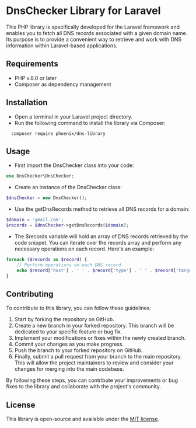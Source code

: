 # DnsChecker Library for Laravel
This PHP library is specifically developed for the Laravel framework and enables you to fetch all DNS records associated with a given domain name. Its purpose is to provide a convenient way to retrieve and work with DNS information within Laravel-based applications.

## Requirements
- PHP v.8.0 or later
- Composer as dependency management

## Installation
- Open a terminal in your Laravel project directory.
- Run the following command to install the library via Composer:

```
  composer require phoenix/dns-library
```

## Usage
- First import the DnsChecker class into your code:

```php
use DnsChecker\DnsChecker;
```

- Create an instance of the DnsChecker class:

```php
$dnsChecker = new DnsChecker();
```

- Use the getDnsRecords method to retrieve all DNS records for a domain:

```php
$domain = 'gmail.com';
$records = $dnsChecker->getDnsRecords($domain);
```

- The $records variable will hold an array of DNS records retrieved by the code snippet. You can iterate over the records array and perform any necessary operations on each record. Here's an example:

```php
foreach ($records as $record) {
    // Perform operations on each DNS record
    echo $record['host'] . ' ' . $record['type'] . ' ' . $record['target'] . "\n";
}
```

## Contributing
To contribute to this library, you can follow these guidelines:

1. Start by forking the repository on GitHub.
2. Create a new branch in your forked repository. This branch will be dedicated to your specific feature or bug fix.
3. Implement your modifications or fixes within the newly created branch.
4. Commit your changes as you make progress.
5. Push the branch to your forked repository on GitHub.
6. Finally, submit a pull request from your branch to the main repository. This will allow the project maintainers to review and consider your changes for merging into the main codebase.

By following these steps, you can contribute your improvements or bug fixes to the library and collaborate with the project's community.

## License
This library is open-source and available under the [MIT license](https://opensource.org/licenses/MIT).